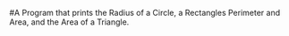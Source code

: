 #A Program that prints the Radius of a Circle, a Rectangles Perimeter and Area, and the Area of a Triangle. 
